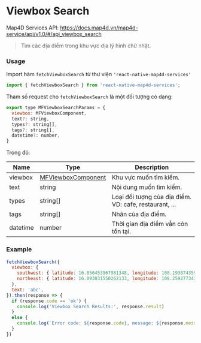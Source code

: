 # Viewbox Search

Map4D Services API: <https://docs.map4d.vn/map4d-service/api/v1.0/#/api_viewbox_search>

> Tìm các địa điểm trong khu vực địa lý hình chữ nhật.

### Usage

Import hàm `fetchViewboxSearch` từ thư viện `'react-native-map4d-services'`

```js
import { fetchViewboxSearch } from 'react-native-map4d-services';
```

Tham số request cho `fetchViewboxSearch` là một đối tượng có dạng:

```js
export type MFViewboxSearchParams = {
  viewbox: MFViewboxComponent,
  text?: string,
  types?: string[],
  tags?: string[],
  datetime?: number,
}
```

Trong đó:

| Name         | Type                                                        | Description                                                                        |
|--------------|-------------------------------------------------------------|------------------------------------------------------------------------------------|
| viewbox      | [MFViewboxComponent](components/viewbox-component.md)       | Khu vực muốn tìm kiếm.                                                             |
| text         | string                                                      | Nội dung muốn tìm kiếm.                                                            |
| types        | string[]                                                    | Loại đối tượng của địa điểm. VD: cafe, restaurant, ...                             |
| tags         | string[]                                                    | Nhãn của địa điểm.                                                                 |
| datetime     | number                                                      | Thời gian địa điểm vẫn còn tồn tại.                                                |


### Example

```js
fetchViewboxSearch({
  viewbox: {
    southwest: { latitude: 16.056453967981348, longitude: 108.19387435913086 },
    northeast: { latitude: 16.093031550262133, longitude: 108.25927734375 },
  },
  text: 'abc',
}).then(response => {
  if (response.code == 'ok') {
    console.log('Viewbox Search Results:', response.result)
  }
  else {
    console.log(`Error code: ${response.code}, message: ${response.message}`);
  }
})
```
